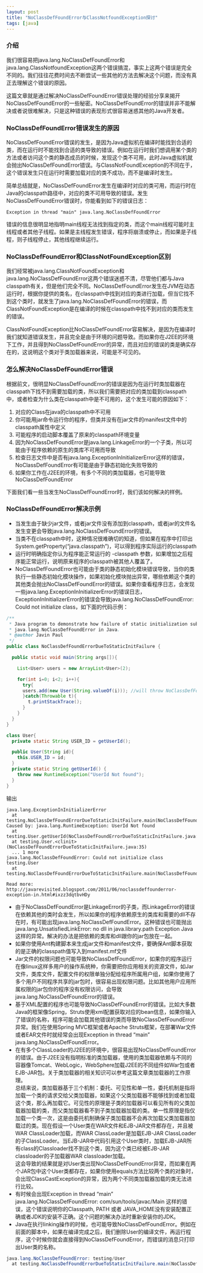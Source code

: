 ```yaml
---
layout: post
title: "NoClassDefFoundError与ClassNotfoundException探讨"
tags: [java]
---
```

### 介绍
我们很容易把java.lang.NoClassDefFoundError和java.lang.ClassNotfoundException这两个错误搞混，事实上这两个错误是完全不同的。我们往往花费时间去不断尝试一些其他的方法去解决这个问题，而没有真正去理解这个错误的原因。
<!--excerpt-->
这篇文章就是通过解决NoClassDefFoundError错误处理的经验分享来揭开NoClassDefFoundError的一些秘密。NoClassDefFoundError的错误并非不能解决或者说很难解决，只是这种错误的表现形式很容易迷惑其他的Java开发者。
### NoClassDefFoundError错误发生的原因
NoClassDefFoundError错误的发生，是因为Java虚拟机在编译时能找到合适的类，而在运行时不能找到合适的类导致的错误。例如在运行时我们想调用某个类的方法或者访问这个类的静态成员的时候，发现这个类不可用，此时Java虚拟机就会抛出NoClassDefFoundError错误。与ClassNotFoundException的不同在于，这个错误发生只在运行时需要加载对应的类不成功，而不是编译时发生。

简单总结就是，NoClassDefFoundError发生在编译时对应的类可用，而运行时在Java的classpath路径中，对应的类不可用导致的错误。发生NoClassDefFoundError错误时，你能看到如下的错误日志：
```shell
Exception in thread "main" java.lang.NoClassDefFoundError
```
错误的信息很明显地指明main线程无法找到指定的类，而这个main线程可能时主线程或者其他子线程。如果是主线程发生错误，程序将崩溃或停止，而如果是子线程，则子线程停止，其他线程继续运行。
### NoClassDefFoundError和ClassNotFoundException区别
我们经常被java.lang.ClassNotFoundException和java.lang.NoClassDefFoundError这两个错误迷惑不清，尽管他们都与Java classpath有关，但是他们完全不同。NoClassDefFoundError发生在JVM在动态运行时，根据你提供的类名，在classpath中找到对应的类进行加载，但当它找不到这个类时，就发生了java.lang.NoClassDefFoundError的错误，而ClassNotFoundException是在编译的时候在classpath中找不到对应的类而发生的错误。

ClassNotFoundException比NoClassDefFoundError容易解决，是因为在编译时我们就知道错误发生，并且完全是由于环境的问题导致。而如果你在J2EE的环境下工作，并且得到NoClassDefFoundError的异常，而且对应的错误的类是确实存在的，这说明这个类对于类加载器来说，可能是不可见的。
### 怎么解决NoClassDefFoundError错误
根据前文，很明显NoClassDefFoundError的错误是因为在运行时类加载器在classpath下找不到需要加载的类，所以我们需要把对应的类加载到classpath中，或者检查为什么类在classpath中是不可用的，这个发生可能的原因如下：
1. 对应的Class在java的classpath中不可用
2. 你可能用jar命令运行你的程序，但类并没有在jar文件的manifest文件中的classpath属性中定义
3. 可能程序的启动脚本覆盖了原来的classpath环境变量
4. 因为NoClassDefFoundError是java.lang.LinkageError的一个子类，所以可能由于程序依赖的原生的类库不可用而导致
5. 检查日志文件中是否有java.lang.ExceptionInInitializerError这样的错误，NoClassDefFoundError有可能是由于静态初始化失败导致的
6. 如果你工作在J2EE的环境，有多个不同的类加载器，也可能导致NoClassDefFoundError

下面我们看一些当发生NoClassDefFoundError时，我们该如何解决的样例。
### NoClassDefFoundError解决示例
- 当发生由于缺少jar文件，或者jar文件没有添加到classpath，或者jar的文件名发生变更会导致java.lang.NoClassDefFoundError的错误。
- 当类不在classpath中时，这种情况很难确切的知道，但如果在程序中打印出System.getProperty(“java.classpath”)，可以得到程序实际运行的classpath
- 运行时明确指定你认为程序能正常运行的 -classpath 参数，如果增加之后程序能正常运行，说明原来程序的classpath被其他人覆盖了。
- NoClassDefFoundError也可能由于类的静态初始化模块错误导致，当你的类执行一些静态初始化模块操作，如果初始化模块抛出异常，哪些依赖这个类的其他类会抛出NoClassDefFoundError的错误。如果你查看程序日志，会发现一些java.lang.ExceptionInInitializerError的错误日志，ExceptionInInitializerError的错误会导致java.lang.NoClassDefFoundError: Could not initialize class，如下面的代码示例：

```java
/**
 * Java program to demonstrate how failure of static initialization subsequently cause
 * java.lang.NoClassDefFoundError in Java.
 * @author Javin Paul
 */
public class NoClassDefFoundErrorDueToStaticInitFailure {

  public static void main(String args[]){

    List<User> users = new ArrayList<User>(2);

    for(int i=0; i<2; i++){
      try{
      users.add(new User(String.valueOf(i))); //will throw NoClassDefFoundError
      }catch(Throwable t){
        t.printStackTrace();
      }
    }
  }
}

class User{
  private static String USER_ID = getUserId();

  public User(String id){
    this.USER_ID = id;
  }
  private static String getUserId() {
    throw new RuntimeException("UserId Not found");
  }
}
```
输出
```shell
java.lang.ExceptionInInitializerError
  at testing.NoClassDefFoundErrorDueToStaticInitFailure.main(NoClassDefFoundErrorDueToStaticInitFailure.java:23)
Caused by: java.lang.RuntimeException: UserId Not found
  at testing.User.getUserId(NoClassDefFoundErrorDueToStaticInitFailure.java:41)
  at testing.User.<clinit>(NoClassDefFoundErrorDueToStaticInitFailure.java:35)
  ... 1 more
java.lang.NoClassDefFoundError: Could not initialize class testing.User
  at testing.NoClassDefFoundErrorDueToStaticInitFailure.main(NoClassDefFoundErrorDueToStaticInitFailure.java:23)

Read more: http://javarevisited.blogspot.com/2011/06/noclassdeffounderror-exception-in.html#ixzz3dqtbvHDy
```
- 由于NoClassDefFoundError是LinkageError的子类，而LinkageError的错误在依赖其他的类时会发生，所以如果你的程序依赖原生的类库和需要的dll不存在时，有可能出现java.lang.NoClassDefFoundError。这种错误也可能抛出java.lang.UnsatisfiedLinkError: no dll in java.library.path Exception Java这样的异常。解决的办法是把依赖的类库和dll跟你的jar包放在一起。
- 如果你使用Ant构建脚本来生成jar文件和manifest文件，要确保Ant脚本获取的是正确的classpath值写入到manifest.mf文件
- Jar文件的权限问题也可能导致NoClassDefFoundError，如果你的程序运行在像linux这样多用户的操作系统种，你需要把你应用相关的资源文件，如Jar文件，类库文件，配置文件的权限单独分配给程序所属用户组，如果你使用了多个用户不同程序共享的jar包时，很容易出现权限问题。比如其他用户应用所属权限的jar包你的程序没有权限访问，会导致java.lang.NoClassDefFoundError的错误。
- 基于XML配置的程序也可能导致NoClassDefFoundError的错误。比如大多数Java的框架像Spring，Struts使用xml配置获取对应的bean信息，如果你输入了错误的名称，程序可能会加载其他错误的类而导致NoClassDefFoundError异常。我们在使用Spring MVC框架或者Apache Struts框架，在部署War文件或者EAR文件时就经常会出现Exception in thread “main” java.lang.NoClassDefFoundError。
- 在有多个ClassLoader的J2EE的环境中，很容易出现NoClassDefFoundError的错误。由于J2EE没有指明标准的类加载器，使用的类加载器依赖与不同的容器像Tomcat、WebLogic，WebSphere加载J2EE的不同组件如War包或者EJB-JAR包。关于类加载器的相关知识可以参考这篇文章类加载器的工作原理。  
总结来说，类加载器基于三个机制：委托、可见性和单一性，委托机制是指将加载一个类的请求交给父类加载器，如果这个父类加载器不能够找到或者加载这个类，那么再加载它。可见性的原理是子类的加载器可以看见所有的父类加载器加载的类，而父类加载器看不到子类加载器加载的类。单一性原理是指仅加载一个类一次，这是由委托机制确保子类加载器不会再次加载父类加载器加载过的类。现在假设一个User类在WAR文件和EJB-JAR文件都存在，并且被WAR ClassLoader加载，而WAR ClassLoader是加载EJB-JAR ClassLoader的子ClassLoader。当EJB-JAR中代码引用这个User类时，加载EJB-JAR所有class的Classloader找不到这个类，因为这个类已经被EJB-JAR classloader的子加载器WAR classloader加载。  
这会导致的结果就是对User类出现NoClassDefFoundError异常，而如果在两个JAR包中这个User类都存在，如果你使用equals方法比较两个类的对象时，会出现ClassCastException的异常，因为两个不同类加载器加载的类无法进行比较。
- 有时候会出现Exception in thread “main” java.lang.NoClassDefFoundError: com/sun/tools/javac/Main 这样的错误，这个错误说明你的Classpath, PATH 或者 JAVA_HOME没有安装配置正确或者JDK的安装不正确。这个问题的解决办法时重新安装你的JDK。
- Java在执行linking操作的时候，也可能导致NoClassDefFoundError。例如在前面的脚本中，如果在编译完成之后，我们删除User的编译文件，再运行程序，这个时候你就会直接得到NoClassDefFoundError，而错误的消息只打印出User类的名称。
```java
java.lang.NoClassDefFoundError: testing/User
  at testing.NoClassDefFoundErrorDueToStaticInitFailure.main(NoClassDefFoundErrorDueToStaticInitFailure.java:23)
```
